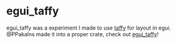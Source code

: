 # egui_taffy 

egui_taffy was a experiment I made to use [taffy](https://github.com/DioxusLabs/taffy) for layout in egui.
@PPakalns made it into a proper crate, check out [egui_taffy](https://github.com/PPakalns/egui_taffy)!
